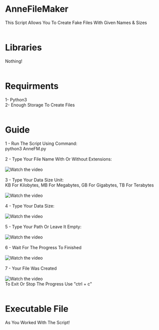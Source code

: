 # AnneFileMaker
This Script Allows You To Create Fake Files With Given Names & Sizes
<br><br>
# Libraries
Nothing!
<br><br>
# Requirments
1- Python3
<br>
2- Enough Storage To Create Files
<br><br>
# Guide
1 - Run The Script Using Command:
<br>
python3 AnneFM.py
<br><br>
2 - Type Your File Name With Or Without Extensions:
<br><br>
![Watch the video](http://s13.picofile.com/file/8400593100/shot1.png)
<br><br>
3 - Type Your Data Size Unit:
<br>
KB For Kilobytes, MB For Megabytes, GB For Gigabytes, TB For Terabytes
<br><br>
![Watch the video](http://s13.picofile.com/file/8400598550/shot2.png)
<br><br>
4 - Type Your Data Size:
<br><br>
![Watch the video](http://s13.picofile.com/file/8400599618/shot3.png)
<br><br>
5 - Type Your Path Or Leave It Empty:
<br><br>
![Watch the video](http://s13.picofile.com/file/8400600026/shot4.png)
<br><br>
6 - Wait For The Progress To Finished
<br><br>
![Watch the video](http://s13.picofile.com/file/8400600484/shot5.png)
<br><br>
7 - Your File Was Created
<br><br>
![Watch the video](http://s13.picofile.com/file/8400600892/shot6.png)
<br>
To Exit Or Stop The Progress Use "ctrl + c"
<br><br>
# Executable File
As You Worked With The Script!
